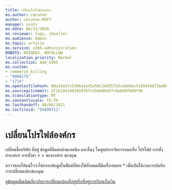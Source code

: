 ```yaml
---
title: เปลี่ยนโปรไฟล์องค์กร
ms.author: cmcatee
author: cmcatee-MSFT
manager: scotv
ms.date: 04/21/2020
ms.reviewer: tugu, jmueller
ms.audience: Admin
ms.topic: article
ms.service: o365-administration
ROBOTS: NOINDEX, NOFOLLOW
localization_priority: Normal
ms.collection: Adm_O365
ms.custom:
- commerce_billing
- "9000175"
- "1714"
ms.openlocfilehash: 08a19a57c5366a1e45a5dc24d3572dce0e9ec51694f4671bd0881218f5cd4b89
ms.sourcegitcommit: d71b18e1403859fbfc45ddd9a57c8ab68f4d9f96
ms.translationtype: MT
ms.contentlocale: th-TH
ms.lasthandoff: 08/06/2021
ms.locfileid: "54499711"
---
```

# <a name="change-organization-profile"></a>เปลี่ยนโปรไฟล์องค์กร

เปลี่ยนชื่อบริษัท ที่อยู่ ข้อมูลที่ติดต่อด้านเทคนิค และอื่นๆ ในศูนย์การจัดการบนแท็บ โปรไฟล์ การตั้งค่าองค์กร การตั้งค่า  >    >  [](https://admin.microsoft.com/AdminPortal/Home#/Settings/OrganizationProfile/:/Settings/L1/OrganizationInformation)ขององค์กร ของคุณ

ตรวจสอบให้แน่ใจว่าได้กรอกข้อมูลในฟิลด์ที่ต้องใช้ทั้งหมดที่มีเครื่องหมาย * เพื่อเปิดใช้งานการบันทึกการเปลี่ยนแปลงของคุณ

[ดูข้อมูลเพิ่มเติมเกี่ยวกับการเปลี่ยนแปลงที่อยู่หรือที่อยู่การเรียกเก็บเงิน](/microsoft-365/admin/manage/change-address-contact-and-more)
